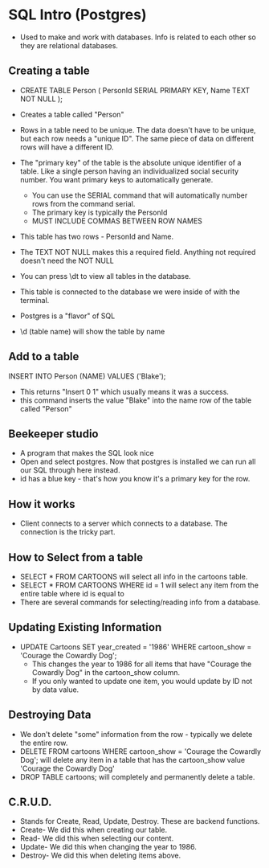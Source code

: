 # SQL Intro (Postgres)

- Used to make and work with databases. Info is related to each other so they are relational databases.

## Creating a table

- CREATE TABLE Person (
  PersonId SERIAL PRIMARY KEY,
  Name TEXT NOT NULL
  );

- Creates a table called "Person"
- Rows in a table need to be unique. The data doesn't have to be unique, but each row needs a "unique ID". The same piece of data on different rows will have a different ID.
- The "primary key" of the table is the absolute unique identifier of a table. Like a single person having an individualized social security number. You want primary keys to automatically generate.
  - You can use the SERIAL command that will automatically number rows from the command serial.
  - The primary key is typically the PersonId
  - MUST INCLUDE COMMAS BETWEEN ROW NAMES
- This table has two rows - PersonId and Name.
- The TEXT NOT NULL makes this a required field. Anything not required doesn't need the NOT NULL
- You can press \dt to view all tables in the database.
- This table is connected to the database we were inside of with the terminal.
- Postgres is a "flavor" of SQL
- \d (table name) will show the table by name

## Add to a table

INSERT INTO Person (NAME) VALUES ('Blake');

- This returns "Insert 0 1" which usually means it was a success.
- this command inserts the value "Blake" into the name row of the table called "Person"

## Beekeeper studio

- A program that makes the SQL look nice
- Open and select postgres. Now that postgres is installed we can run all our SQL through here instead.
- id has a blue key - that's how you know it's a primary key for the row.

## How it works

- Client connects to a server which connects to a database. The connection is the tricky part.

## How to Select from a table

- SELECT \* FROM CARTOONS will select all info in the cartoons table.
- SELECT \* FROM CARTOONS WHERE id = 1 will select any item from the entire table where id is equal to
- There are several commands for selecting/reading info from a database.

## Updating Existing Information

- UPDATE Cartoons SET year_created = '1986' WHERE cartoon_show = 'Courage the Cowardly Dog';
  - This changes the year to 1986 for all items that have "Courage the Cowardly Dog" in the cartoon_show column.
  - If you only wanted to update one item, you would update by ID not by data value.

## Destroying Data

- We don't delete "some" information from the row - typically we delete the entire row.
- DELETE FROM cartoons WHERE cartoon_show = 'Courage the Cowardly Dog'; will delete any item in a table that has the cartoon_show value 'Courage the Cowardly Dog'
- DROP TABLE cartoons; will completely and permanently delete a table.

## C.R.U.D.

- Stands for Create, Read, Update, Destroy. These are backend functions.
- Create- We did this when creating our table.
- Read- We did this when selecting our content.
- Update- We did this when changing the year to 1986.
- Destroy- We did this when deleting items above.
